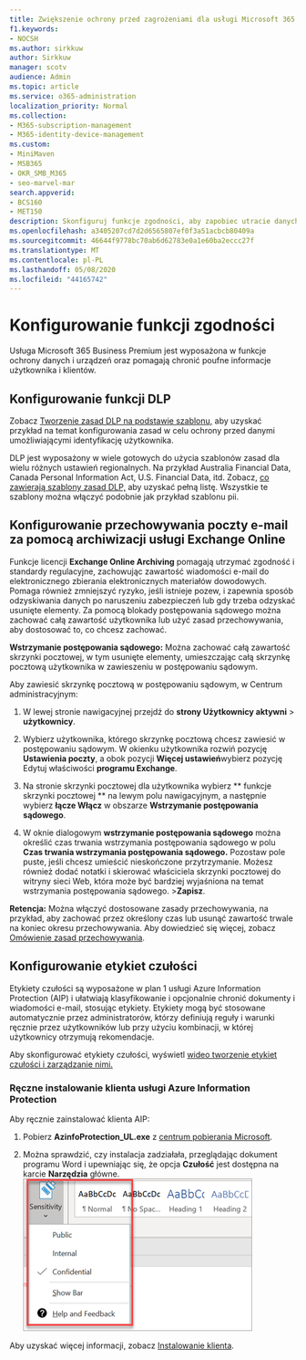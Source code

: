 ```yaml
---
title: Zwiększenie ochrony przed zagrożeniami dla usługi Microsoft 365 Business Premium
f1.keywords:
- NOCSH
ms.author: sirkkuw
author: Sirkkuw
manager: scotv
audience: Admin
ms.topic: article
ms.service: o365-administration
localization_priority: Normal
ms.collection:
- M365-subscription-management
- M365-identity-device-management
ms.custom:
- MiniMaven
- MSB365
- OKR_SMB_M365
- seo-marvel-mar
search.appverid:
- BCS160
- MET150
description: Skonfiguruj funkcje zgodności, aby zapobiec utracie danych i zapewnić bezpieczeństwo poufnych informacji twoich i klientów.
ms.openlocfilehash: a3405207cd7d2d6565807ef0f3a51acbcb80409a
ms.sourcegitcommit: 46644f9778bc70ab6d62783e0a1e60ba2eccc27f
ms.translationtype: MT
ms.contentlocale: pl-PL
ms.lasthandoff: 05/08/2020
ms.locfileid: "44165742"
---
```

# <a name="set-up-compliance-features"></a>Konfigurowanie funkcji zgodności

Usługa Microsoft 365 Business Premium jest wyposażona w funkcje ochrony danych i urządzeń oraz pomagają chronić poufne informacje użytkownika i klientów.

## <a name="set-up-dlp-features"></a>Konfigurowanie funkcji DLP

Zobacz [Tworzenie zasad DLP na podstawie szablonu,](https://docs.microsoft.com/microsoft-365/compliance/create-a-dlp-policy-from-a-template) aby uzyskać przykład na temat konfigurowania zasad w celu ochrony przed danymi umożliwiającymi identyfikację użytkownika. 
  
DLP jest wyposażony w wiele gotowych do użycia szablonów zasad dla wielu różnych ustawień regionalnych. Na przykład Australia Financial Data, Canada Personal Information Act, U.S. Financial Data, itd. Zobacz, [co zawierają szablony zasad DLP,](https://docs.microsoft.com/microsoft-365/compliance/what-the-dlp-policy-templates-include) aby uzyskać pełną listę. Wszystkie te szablony można włączyć podobnie jak przykład szablonu pii. 
  
## <a name="set-up-email-retention-with-exchange-online-archiving"></a>Konfigurowanie przechowywania poczty e-mail za pomocą archiwizacji usługi Exchange Online

 Funkcje licencji **Exchange Online Archiving** pomagają utrzymać zgodność i standardy regulacyjne, zachowując zawartość wiadomości e-mail do elektronicznego zbierania elektronicznych materiałów dowodowych. Pomaga również zmniejszyć ryzyko, jeśli istnieje pozew, i zapewnia sposób odzyskiwania danych po naruszeniu zabezpieczeń lub gdy trzeba odzyskać usunięte elementy. Za pomocą blokady postępowania sądowego można zachować całą zawartość użytkownika lub użyć zasad przechowywania, aby dostosować to, co chcesz zachować.
  
**Wstrzymanie postępowania sądowego:** Można zachować całą zawartość skrzynki pocztowej, w tym usunięte elementy, umieszczając całą skrzynkę pocztową użytkownika w zawieszeniu w postępowaniu sądowym. 
    
Aby zawiesić skrzynkę pocztową w postępowaniu sądowym, w Centrum administracyjnym:
    
1. W lewej stronie nawigacyjnej przejdź do **strony Użytkownicy aktywni** \> **użytkownicy**.
    
2. Wybierz użytkownika, którego skrzynkę pocztową chcesz zawiesić w postępowaniu sądowym. W okienku użytkownika rozwiń pozycję **Ustawienia poczty**, a obok pozycji **Więcej ustawień**wybierz pozycję Edytuj właściwości **programu Exchange**.
    
3. Na stronie skrzynki pocztowej dla użytkownika wybierz ** funkcje skrzynki pocztowej ** na lewym polu nawigacyjnym, a następnie wybierz **łącze Włącz** w obszarze **Wstrzymanie postępowania sądowego**.
    
4. W oknie dialogowym **wstrzymanie postępowania sądowego** można określić czas trwania wstrzymania postępowania sądowego w polu **Czas trwania wstrzymania postępowania sądowego.** Pozostaw pole puste, jeśli chcesz umieścić nieskończone przytrzymanie. Możesz również dodać notatki i skierować właściciela skrzynki pocztowej do witryny sieci Web, która może być bardziej wyjaśniona na temat wstrzymania postępowania sądowego. \>**Zapisz**.
    
**Retencja:** Można włączyć dostosowane zasady przechowywania, na przykład, aby zachować przez określony czas lub usunąć zawartość trwale na koniec okresu przechowywania. Aby dowiedzieć się więcej, zobacz [Omówienie zasad przechowywania](https://docs.microsoft.com/microsoft-365/compliance/retention-policies).

## <a name="set-up-sensitivity-labels"></a>Konfigurowanie etykiet czułości

Etykiety czułości są wyposażone w plan 1 usługi Azure Information Protection (AIP) i ułatwiają klasyfikowanie i opcjonalnie chronić dokumenty i wiadomości e-mail, stosując etykiety. Etykiety mogą być stosowane automatycznie przez administratorów, którzy definiują reguły i warunki ręcznie przez użytkowników lub przy użyciu kombinacji, w której użytkownicy otrzymują rekomendacje.

Aby skonfigurować etykiety czułości, wyświetl [wideo tworzenie etykiet czułości i zarządzanie nimi.](https://support.office.com/article/2fb96b54-7dd2-4f0c-ac8d-170790d4b8b9)



### <a name="install-the-azure-information-protection-client-manually"></a>Ręczne instalowanie klienta usługi Azure Information Protection

Aby ręcznie zainstalować klienta AIP:

1. Pobierz **AzinfoProtection_UL.exe** z [centrum pobierania Microsoft](https://www.microsoft.com/download/details.aspx?id=53018).
 
2. Można sprawdzić, czy instalacja zadziałała, przeglądając dokument programu Word i upewniając się, że opcja **Czułość** jest dostępna na karcie **Narzędzia** główne.
<br/>![Karta Ochrony rozwijana w dokumencie programu Word.](../media/word-sensitivity.png)

Aby uzyskać więcej informacji, zobacz [Instalowanie klienta](https://docs.microsoft.com/azure/information-protection/infoprotect-tutorial-step3).
